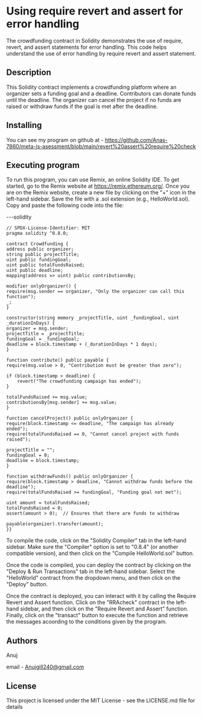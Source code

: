 # Using require revert and assert for error handling
The crowdfunding contract in Solidity demonstrates the use of require, revert, and assert statements for error handling. This code helps understand the use of error handling by require revert and assert statement.

## Description
This Solidity contract implements a crowdfunding platform where an organizer sets a funding goal and a deadline. Contributors can donate funds until the deadline. The organizer can cancel the project if no funds are raised or withdraw funds if the goal is met after the deadline.

## Installing
You can see my program on github at - https://github.com/Anas-7860/meta-js-asessment/blob/main/revert%20assert%20require%20check

## Executing program
To run this program, you can use Remix, an online Solidity IDE. To get started, go to the Remix website at https://remix.ethereum.org/. Once you are on the Remix website, create a new file by clicking on the "+" icon in the left-hand sidebar. Save the file with a .sol extension (e.g., HelloWorld.sol). Copy and paste the following code into the file:


---solidity

    // SPDX-License-Identifier: MIT
    pragma solidity ^0.8.0;

    contract Crowdfunding {
    address public organizer;
    string public projectTitle;
    uint public fundingGoal;
    uint public totalFundsRaised;
    uint public deadline;
    mapping(address => uint) public contributionsBy;

    modifier onlyOrganizer() {
    require(msg.sender == organizer, "Only the organizer can call this function");
    _;
    }

    constructor(string memory _projectTitle, uint _fundingGoal, uint _durationInDays) {
    organizer = msg.sender;
    projectTitle = _projectTitle;
    fundingGoal = _fundingGoal;
    deadline = block.timestamp + (_durationInDays * 1 days);
    }

    function contribute() public payable {
    require(msg.value > 0, "Contribution must be greater than zero");
    
    if (block.timestamp > deadline) {
        revert("The crowdfunding campaign has ended");
    }

    totalFundsRaised += msg.value;
    contributionsBy[msg.sender] += msg.value;
    }

    function cancelProject() public onlyOrganizer {
    require(block.timestamp <= deadline, "The campaign has already ended");
    require(totalFundsRaised == 0, "Cannot cancel project with funds raised");

    projectTitle = "";
    fundingGoal = 0;
    deadline = block.timestamp;
    }

    function withdrawFunds() public onlyOrganizer {
    require(block.timestamp > deadline, "Cannot withdraw funds before the deadline");
    require(totalFundsRaised >= fundingGoal, "Funding goal not met");

    uint amount = totalFundsRaised;
    totalFundsRaised = 0;
    assert(amount > 0);  // Ensures that there are funds to withdraw

    payable(organizer).transfer(amount);
    }}
To compile the code, click on the "Solidity Compiler" tab in the left-hand sidebar. Make sure the "Compiler" option is set to "0.8.4" (or another compatible version), and then click on the "Compile HelloWorld.sol" button.

Once the code is compiled, you can deploy the contract by clicking on the "Deploy & Run Transactions" tab in the left-hand sidebar. Select the "HelloWorld" contract from the dropdown menu, and then click on the "Deploy" button.

Once the contract is deployed, you can interact with it by calling the Require Revert and Assert function. Click on the "RRAcheck" contract in the left-hand sidebar, and then click on the "Require Revert and Assert" function. Finally, click on the "transact" button to execute the function and retrieve the messages acoording to the conditions given by the program.

## Authors
Anuj

email - Anujgill240@gmail.com

## License
This project is licensed under the MIT License - see the LICENSE.md file for details
